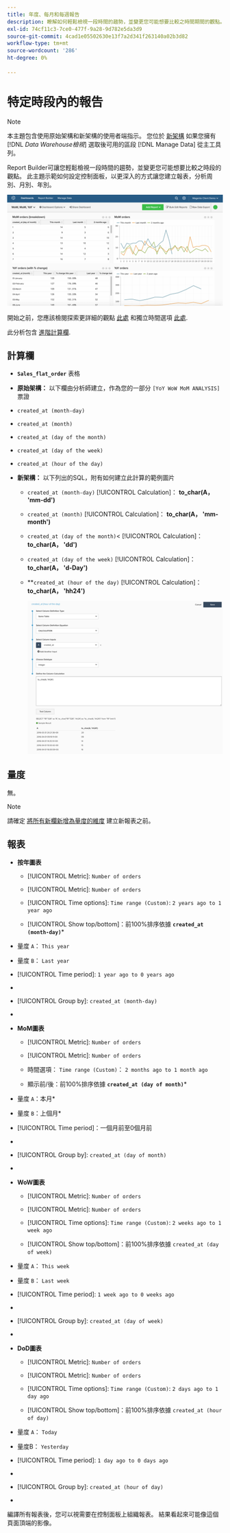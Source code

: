 ```yaml
---
title: 年度、每月和每週報告
description: 瞭解如何輕鬆檢視一段時間的趨勢，並變更您可能想要比較之時間期間的觀點。
exl-id: 74cf11c3-7ce0-477f-9a28-9d782e5da3d9
source-git-commit: 4cad1e05502630e13f7a2d341f263140a02b3d82
workflow-type: tm+mt
source-wordcount: '286'
ht-degree: 0%

---
```


# 特定時段內的報告

>[!NOTE]
>
>本主題包含使用原始架構和新架構的使用者端指示。 您位於 [新架構](../../administrator/account-management/new-architecture.md) 如果您擁有 [!DNL _Data Warehouse檢視_] 選取後可用的區段 [!DNL Manage Data] 從主工具列。

Report Builder可讓您輕鬆檢視一段時間的趨勢，並變更您可能想要比較之時段的觀點。 此主題示範如何設定控制面板，以更深入的方式讓您建立報表，分析周別、月別、年別。

![](../../assets/Wow__mom__yoy.png)

開始之前，您應該檢閱探索更詳細的觀點 [此處](../../tutorials/using-visual-report-builder.md) 和獨立時間選項 [此處](../../tutorials/time-options-visual-rpt-bldr.md).

此分析包含 [進階計算欄](../data-warehouse-mgr/adv-calc-columns.md).

## 計算欄

* **`Sales_flat_order`** 表格
* **原始架構：** 以下欄由分析師建立，作為您的一部分 `[YoY WoW MoM ANALYSIS]` 票證
* `created_at (month-day)`
* `created_at (month)`
* `created_at (day of the month)`
* `created_at (day of the week)`
* `created_at (hour of the day)`

* **新架構：** 以下列出的SQL，附有如何建立此計算的範例圖片
   * `created_at (month-day)` [!UICONTROL Calculation]： **to_char(A， &#39;mm-dd&#39;)**
   * `created_at (month)` [!UICONTROL Calculation]： **to_char(A， &#39;mm-month&#39;)**
   * `created_at (day of the month)`&lt; [!UICONTROL Calculation]： **to_char(A， &#39;dd&#39;)**
   * `created_at (day of the week)` [!UICONTROL Calculation]： **to_char(A， &#39;d-Day&#39;)**
   * **`created_at (hour of the day)` [!UICONTROL Calculation]： **to_char(A， &#39;hh24&#39;)**

      ![](../../assets/new-arch-create-calc.png)

## 量度

無。

>[!NOTE]
>
>請確定 [將所有新欄新增為量度的維度](../data-warehouse-mgr/manage-data-dimensions-metrics.md) 建立新報表之前。

## 報表

* **按年圖表**
   * [!UICONTROL Metric]: `Number of orders`

   * [!UICONTROL Metric]: `Number of orders`
   * [!UICONTROL Time options]: `Time range (Custom)`: `2 years ago to 1 year ago`

   * [!UICONTROL Show top/bottom]：前100%排序依據 **`created_at (month-day)`***

* 量度 `A`： `This year`
* 量度 `B`： `Last year`
* [!UICONTROL Time period]: `1 year ago to 0 years ago`
* 
   [!UICONTROL Interval]: `None`
* [!UICONTROL Group by]: `created_at (month-day)`
* 
   [!UICONTROL Chart Type]: `Line`

* **MoM圖表**
   * [!UICONTROL Metric]: `Number of orders`

   * [!UICONTROL Metric]: `Number of orders`
   * 時間選項： `Time range (Custom)`： `2 months ago to 1 month ago`

   * 顯示前/後：前100%排序依據 **`created_at (day of month)`***

* 量度 `A`：本月*
* 量度 `B`：上個月*
* [!UICONTROL Time period]：一個月前至0個月前
* 
   [!UICONTROL Interval]: None
* [!UICONTROL Group by]: `created_at (day of month)`
* 
   [!UICONTROL Chart Type]: Line

* **WoW圖表**
   * [!UICONTROL Metric]: `Number of orders`

   * [!UICONTROL Metric]: `Number of orders`
   * [!UICONTROL Time options]: `Time range (Custom)`: `2 weeks ago to 1 week ago`

   * [!UICONTROL Show top/bottom]：前100%排序依據 `created_at (day of week)`

* 量度 `A`： `This week`
* 量度 `B`： `Last week`
* [!UICONTROL Time period]: `1 week ago to 0 weeks ago`
* 
   [!UICONTROL Interval]: `None`
* [!UICONTROL Group by]: `created_at (day of week)`
* 
   [!UICONTROL Chart Type]: `Line`

* **DoD圖表**
   * [!UICONTROL Metric]: `Number of orders`

   * [!UICONTROL Metric]: `Number of orders`
   * [!UICONTROL Time options]: `Time range (Custom)`: `2 days ago to 1 day ago`

   * [!UICONTROL Show top/bottom]：前100%排序依據 `created_at (hour of day)`

* 量度 `A`： `Today`
* 量度B： `Yesterday`
* [!UICONTROL Time period]: `1 day ago to 0 days ago`
* 
   [!UICONTROL Interval]: `None`
* [!UICONTROL Group by]: `created_at (hour of day)`
* 
   [!UICONTROL Chart Type]: `Line`

編譯所有報表後，您可以視需要在控制面板上組織報表。 結果看起來可能像這個頁面頂端的影像。
